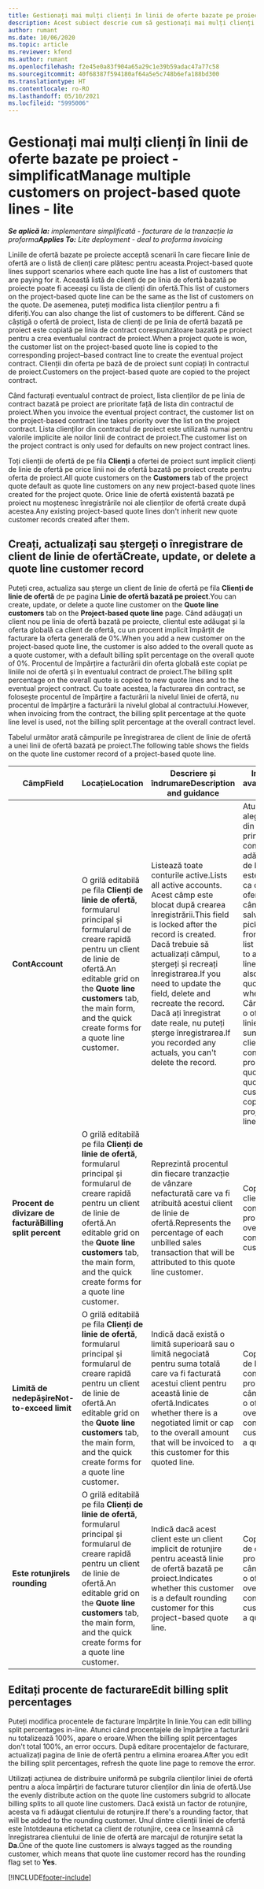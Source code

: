 ```yaml
---
title: Gestionați mai mulți clienți în linii de oferte bazate pe proiect - simplificat
description: Acest subiect descrie cum să gestionați mai mulți clienți pe linii de ofertă bazate pe proiecte.
author: rumant
ms.date: 10/06/2020
ms.topic: article
ms.reviewer: kfend
ms.author: rumant
ms.openlocfilehash: f2e45e0a83f904a65a29c1e39b59adac47a77c58
ms.sourcegitcommit: 40f68387f594180af64a5e5c748b6efa188bd300
ms.translationtype: HT
ms.contentlocale: ro-RO
ms.lasthandoff: 05/10/2021
ms.locfileid: "5995006"
---
```

# <a name="manage-multiple-customers-on-project-based-quote-lines---lite"></a><span data-ttu-id="270a0-103">Gestionați mai mulți clienți în linii de oferte bazate pe proiect - simplificat</span><span class="sxs-lookup"><span data-stu-id="270a0-103">Manage multiple customers on project-based quote lines - lite</span></span>

<span data-ttu-id="270a0-104">_**Se aplică la:** implementare simplificată - facturare de la tranzacție la proforma_</span><span class="sxs-lookup"><span data-stu-id="270a0-104">_**Applies To:** Lite deployment - deal to proforma invoicing_</span></span>

<span data-ttu-id="270a0-105">Liniile de ofertă bazate pe proiecte acceptă scenarii în care fiecare linie de ofertă are o listă de clienți care plătesc pentru aceasta.</span><span class="sxs-lookup"><span data-stu-id="270a0-105">Project-based quote lines support scenarios where each quote line has a list of customers that are paying for it.</span></span> <span data-ttu-id="270a0-106">Această listă de clienți de pe linia de ofertă bazată pe proiecte poate fi aceeași cu lista de clienți din ofertă.</span><span class="sxs-lookup"><span data-stu-id="270a0-106">This list of customers on the project-based quote line can be the same as the list of customers on the quote.</span></span> <span data-ttu-id="270a0-107">De asemenea, puteți modifica lista clienților pentru a fi diferiți.</span><span class="sxs-lookup"><span data-stu-id="270a0-107">You can also change the list of customers to be different.</span></span> <span data-ttu-id="270a0-108">Când se câștigă o ofertă de proiect, lista de clienți de pe linia de ofertă bazată pe proiect este copiată pe linia de contract corespunzătoare bazată pe proiect pentru a crea eventualul contract de proiect.</span><span class="sxs-lookup"><span data-stu-id="270a0-108">When a project quote is won, the customer list on the project-based quote line is copied to the corresponding project–based contract line to create the eventual project contract.</span></span> <span data-ttu-id="270a0-109">Clienții din oferta pe bază de de proiect sunt copiați în contractul de proiect.</span><span class="sxs-lookup"><span data-stu-id="270a0-109">Customers on the project-based quote are copied to the project contract.</span></span>

<span data-ttu-id="270a0-110">Când facturați eventualul contract de proiect, lista clienților de pe linia de contract bazată pe proiect are prioritate față de lista din contractul de proiect.</span><span class="sxs-lookup"><span data-stu-id="270a0-110">When you invoice the eventual project contract, the customer list on the project-based contract line takes priority over the list on the project contract.</span></span> <span data-ttu-id="270a0-111">Lista clienților din contractul de proiect este utilizată numai pentru valorile implicite ale noilor linii de contract de proiect.</span><span class="sxs-lookup"><span data-stu-id="270a0-111">The customer list on the project contract is only used for defaults on new project contract lines.</span></span>

<span data-ttu-id="270a0-112">Toți clienții de ofertă de pe fila **Clienți** a ofertei de proiect sunt implicit clienți de linie de ofertă pe orice linii noi de ofertă bazată pe proiect create pentru oferta de proiect.</span><span class="sxs-lookup"><span data-stu-id="270a0-112">All quote customers on the **Customers** tab of the project quote default as quote line customers on any new project-based quote lines created for the project quote.</span></span> <span data-ttu-id="270a0-113">Orice linie de ofertă existentă bazată pe proiect nu moștenesc înregistrările noi ale clienților de ofertă create după acestea.</span><span class="sxs-lookup"><span data-stu-id="270a0-113">Any existing project-based quote lines don't inherit new quote customer records created after them.</span></span>

## <a name="create-update-or-delete-a-quote-line-customer-record"></a><span data-ttu-id="270a0-114">Creați, actualizați sau ștergeți o înregistrare de client de linie de ofertă</span><span class="sxs-lookup"><span data-stu-id="270a0-114">Create, update, or delete a quote line customer record</span></span>

<span data-ttu-id="270a0-115">Puteți crea, actualiza sau șterge un client de linie de ofertă pe fila **Clienți de linie de ofertă** de pe pagina **Linie de ofertă bazată pe proiect**.</span><span class="sxs-lookup"><span data-stu-id="270a0-115">You can create, update, or delete a quote line customer on the **Quote line customers** tab on the **Project-based quote line** page.</span></span> <span data-ttu-id="270a0-116">Când adăugați un client nou pe linia de ofertă bazată pe proiecte, clientul este adăugat și la oferta globală ca client de ofertă, cu un procent implicit împărțit de facturare la oferta generală de 0%.</span><span class="sxs-lookup"><span data-stu-id="270a0-116">When you add a new customer on the project-based quote line, the customer is also added to the overall quote as a quote customer, with a default billing split percentage on the overall quote of 0%.</span></span> <span data-ttu-id="270a0-117">Procentul de împărțire a facturării din oferta globală este copiat pe liniile noi de ofertă și în eventualul contract de proiect.</span><span class="sxs-lookup"><span data-stu-id="270a0-117">The billing split percentage on the overall quote is copied to new quote lines and to the eventual project contract.</span></span> <span data-ttu-id="270a0-118">Cu toate acestea, la facturarea din contract, se folosește procentul de împărțire a facturării la nivelul liniei de ofertă, nu procentul de împărțire a facturării la nivelul global al contractului.</span><span class="sxs-lookup"><span data-stu-id="270a0-118">However, when invoicing from the contract, the billing split percentage at the quote line level is used, not the billing split percentage at the overall contract level.</span></span> 

<span data-ttu-id="270a0-119">Tabelul următor arată câmpurile pe înregistrarea de client de linie de ofertă a unei linii de ofertă bazată pe proiect.</span><span class="sxs-lookup"><span data-stu-id="270a0-119">The following table shows the fields on the quote line customer record of a project-based quote line.</span></span>

| <span data-ttu-id="270a0-120">Câmp</span><span class="sxs-lookup"><span data-stu-id="270a0-120">Field</span></span> | <span data-ttu-id="270a0-121">Locație</span><span class="sxs-lookup"><span data-stu-id="270a0-121">Location</span></span> | <span data-ttu-id="270a0-122">Descriere și îndrumare</span><span class="sxs-lookup"><span data-stu-id="270a0-122">Description and guidance</span></span> | <span data-ttu-id="270a0-123">Impactul din aval</span><span class="sxs-lookup"><span data-stu-id="270a0-123">Downstream impact</span></span> |
| --- | --- | --- | --- |
| <span data-ttu-id="270a0-124">**Cont**</span><span class="sxs-lookup"><span data-stu-id="270a0-124">**Account**</span></span> | <span data-ttu-id="270a0-125">O grilă editabilă pe fila **Clienți de linie de ofertă**, formularul principal și formularul de creare rapidă pentru un client de linie de ofertă.</span><span class="sxs-lookup"><span data-stu-id="270a0-125">An editable grid on the **Quote line customers** tab, the main form, and the quick create forms for a quote line customer.</span></span> | <span data-ttu-id="270a0-126">Listează toate conturile active.</span><span class="sxs-lookup"><span data-stu-id="270a0-126">Lists all active accounts.</span></span> <span data-ttu-id="270a0-127">Acest câmp este blocat după crearea înregistrării.</span><span class="sxs-lookup"><span data-stu-id="270a0-127">This field is locked after the record is created.</span></span> <span data-ttu-id="270a0-128">Dacă trebuie să actualizați câmpul, ștergeți și recreați înregistrarea.</span><span class="sxs-lookup"><span data-stu-id="270a0-128">If you need to update the field, delete and recreate the record.</span></span> <span data-ttu-id="270a0-129">Dacă ați înregistrat date reale, nu puteți șterge înregistrarea.</span><span class="sxs-lookup"><span data-stu-id="270a0-129">If you recorded any actuals, you can't delete the record.</span></span> | <span data-ttu-id="270a0-130">Atunci când alegeți un cont din lista principală de conturi de adăugat, clientul de linie de ofertă este adăugat și ca client de ofertă atunci când îl salvați.</span><span class="sxs-lookup"><span data-stu-id="270a0-130">When you pick an account from the master list of accounts to add, the quote line customer is also added as a quote customer when you save it.</span></span> <span data-ttu-id="270a0-131">Când se câștigă o ofertă, clienții liniei de cotare sunt copiați la clienții din linia contractului de proiect.</span><span class="sxs-lookup"><span data-stu-id="270a0-131">When a quote is won, quote line customers are copied to the project contract line customers.</span></span> |
| <span data-ttu-id="270a0-132">**Procent de divizare de factură**</span><span class="sxs-lookup"><span data-stu-id="270a0-132">**Billing split percent**</span></span> | <span data-ttu-id="270a0-133">O grilă editabilă pe fila **Clienți de linie de ofertă**, formularul principal și formularul de creare rapidă pentru un client de linie de ofertă.</span><span class="sxs-lookup"><span data-stu-id="270a0-133">An editable grid on the **Quote line customers** tab, the main form, and the quick create forms for a quote line customer.</span></span> | <span data-ttu-id="270a0-134">Reprezintă procentul din fiecare tranzacție de vânzare nefacturată care va fi atribuită acestui client de linie de ofertă.</span><span class="sxs-lookup"><span data-stu-id="270a0-134">Represents the percentage of each unbilled sales transaction that will be attributed to this quote line customer.</span></span> | <span data-ttu-id="270a0-135">Copiat pentru clienți de linii de contract de proiect.</span><span class="sxs-lookup"><span data-stu-id="270a0-135">Copied over to project contract line customers.</span></span> |
| <span data-ttu-id="270a0-136">**Limită de nedepășire**</span><span class="sxs-lookup"><span data-stu-id="270a0-136">**Not-to-exceed limit**</span></span> | <span data-ttu-id="270a0-137">O grilă editabilă pe fila **Clienți de linie de ofertă**, formularul principal și formularul de creare rapidă pentru un client de linie de ofertă.</span><span class="sxs-lookup"><span data-stu-id="270a0-137">An editable grid on the **Quote line customers** tab, the main form, and the quick create forms for a quote line customer.</span></span> | <span data-ttu-id="270a0-138">Indică dacă există o limită superioară sau o limită negociată pentru suma totală care va fi facturată acestui client pentru această linie de ofertă.</span><span class="sxs-lookup"><span data-stu-id="270a0-138">Indicates whether there is a negotiated limit or cap to the overall amount that will be invoiced to this customer for this quoted line.</span></span> | <span data-ttu-id="270a0-139">Copiat clienților de linii de contract de proiect atunci când se câștigă o ofertă.</span><span class="sxs-lookup"><span data-stu-id="270a0-139">Copied over to project contract line customers when a quote is won.</span></span> |
| <span data-ttu-id="270a0-140">**Este rotunjire**</span><span class="sxs-lookup"><span data-stu-id="270a0-140">**Is rounding**</span></span> | <span data-ttu-id="270a0-141">O grilă editabilă pe fila **Clienți de linie de ofertă**, formularul principal și formularul de creare rapidă pentru un client de linie de ofertă.</span><span class="sxs-lookup"><span data-stu-id="270a0-141">An editable grid on the **Quote line customers** tab, the main form, and the quick create forms for a quote line customer.</span></span> | <span data-ttu-id="270a0-142">Indică dacă acest client este un client implicit de rotunjire pentru această linie de ofertă bazată pe proiect.</span><span class="sxs-lookup"><span data-stu-id="270a0-142">Indicates whether this customer is a default rounding customer for this project-based quote line.</span></span> | <span data-ttu-id="270a0-143">Copiat clienților de contract de proiect atunci când se câștigă o ofertă.</span><span class="sxs-lookup"><span data-stu-id="270a0-143">Copied over to project contract customers when a quote is won.</span></span> |

## <a name="edit-billing-split-percentages"></a><span data-ttu-id="270a0-144">Editați procente de facturare</span><span class="sxs-lookup"><span data-stu-id="270a0-144">Edit billing split percentages</span></span>

<span data-ttu-id="270a0-145">Puteți modifica procentele de facturare împărțite în linie.</span><span class="sxs-lookup"><span data-stu-id="270a0-145">You can edit billing split percentages in-line.</span></span> <span data-ttu-id="270a0-146">Atunci când procentajele de împărțire a facturării nu totalizează 100%, apare o eroare.</span><span class="sxs-lookup"><span data-stu-id="270a0-146">When the billing split percentages don't total 100%, an error occurs.</span></span> <span data-ttu-id="270a0-147">După editare procentajelor de facturare, actualizați pagina de linie de ofertă pentru a elimina eroarea.</span><span class="sxs-lookup"><span data-stu-id="270a0-147">After you edit the billing split percentages, refresh the quote line page to remove the error.</span></span>

<span data-ttu-id="270a0-148">Utilizați acțiunea de distribuire uniformă pe subgrila clienților liniei de ofertă pentru a aloca împărțiri de facturare tuturor clienților din linia de ofertă.</span><span class="sxs-lookup"><span data-stu-id="270a0-148">Use the evenly distribute action on the quote line customers subgrid to allocate billing splits to all quote line customers.</span></span> <span data-ttu-id="270a0-149">Dacă există un factor de rotunjire, acesta va fi adăugat clientului de rotunjire.</span><span class="sxs-lookup"><span data-stu-id="270a0-149">If there's a rounding factor, that will be added to the rounding customer.</span></span> <span data-ttu-id="270a0-150">Unul dintre clienții liniei de ofertă este întotdeauna etichetat ca client de rotunjire, ceea ce înseamnă că înregistrarea clientului de linie de ofertă are marcajul de rotunjire setat la **Da**.</span><span class="sxs-lookup"><span data-stu-id="270a0-150">One of the quote line customers is always tagged as the rounding customer, which means that quote line customer record has the rounding flag set to **Yes**.</span></span> 


[!INCLUDE[footer-include](../../includes/footer-banner.md)]